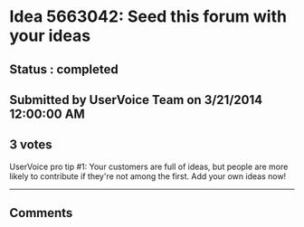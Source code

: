 # Idea 5663042: Seed this forum with your ideas #

## Status : completed

## Submitted by UserVoice Team on 3/21/2014 12:00:00 AM

## 3 votes

UserVoice pro tip #1:
Your customers are full of ideas, but people are more likely to contribute if they're not among the first. Add your own ideas now!


------------------------
## Comments

